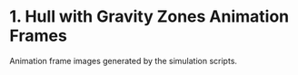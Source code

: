 # 1. Hull with Gravity Zones Animation Frames
Animation frame images generated by the simulation scripts.
